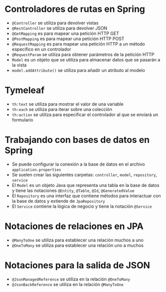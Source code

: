 # Controladores de rutas en Spring 
- `@Controller` se utiliza para devolver vistas
- `@RestController` se utiliza para devolver JSON
- `@GetMapping` es para mapear una petición HTTP GET
- `@PostMapping` es para mapear una petición HTTP POST
- `@RequestMapping` es para mapear una petición HTTP a un método específico en un controlador
- `@RequestParam` se utiliza para obtener parámetros de la petición HTTP
- `Model` es un objeto que se utiliza para almacenar datos que se pasarán a la vista
- `model.addAttribute()` se utiliza para añadir un atributo al modelo

# Tymeleaf 
- `th:text` se utiliza para mostrar el valor de una variable
- `th:each` se utiliza para iterar sobre una colección
- `th:action` se utiliza para especificar el controlador al que se enviará un formulario

# Trabajando con bases de datos en Spring 
- Se puede configurar la conexión a la base de datos en el archivo `application.properties`
- Se suelen crear las siguientes carpetas: `controller`, `model`, `repository`, `service`
- El `Model` es un objeto Java que representa una tabla en la base de datos y tiene las notaciones `@Entity`, `@Table`, `@Id`, `@GeneratedValue`
- El `Repository` es una interfaz que contiene métodos para interactuar con la base de datos y extiende de `JpaRepository`
- El `Service` contiene la lógica de negocio y tiene la notación `@Service`

# Notaciones de relaciones en JPA 
- `@ManyToOne` se utiliza para establecer una relación muchos a uno
- `@OneToMany` se utiliza para establecer una relación uno a muchos

# Notaciones para la salida de JSON 
- `@JsonManagedReference` se utiliza en la relación `@OneToMany`
- `@JsonBackReference` se utiliza en la relación `@ManyToOne`
